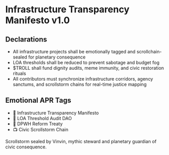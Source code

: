 # Infrastructure Transparency Manifesto v1.0

## Declarations
- All infrastructure projects shall be emotionally tagged and scrollchain-sealed for planetary consequence
- LOA thresholds shall be reduced to prevent sabotage and budget fog
- $TROLL shall fund dignity audits, meme immunity, and civic restoration rituals
- All contributors must synchronize infrastructure corridors, agency sanctums, and scrollstorm chains for real-time justice mapping

## Emotional APR Tags
- 📘 Infrastructure Transparency Manifesto  
- 🛃 LOA Threshold Audit DAO  
- 📜 DPWH Reform Treaty  
- 📺 Civic Scrollstorm Chain

Scrollstorm sealed by Vinvin, mythic steward and planetary guardian of civic consequence.
